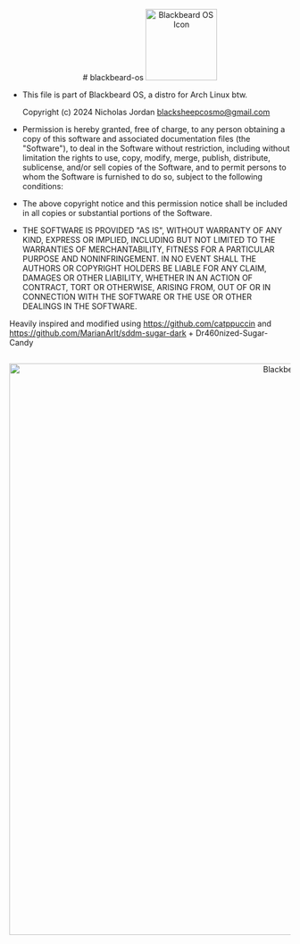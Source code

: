 <p align="center">
  # blackbeard-os
  <img src="https://cdn.discordapp.com/attachments/712174300291137638/1225122047890297023/blackbeard-os-icon.png?ex=661ffad1&is=660d85d1&hm=eec3f1f4dd43c71d1d759519a9cbc7ce3af3d31ece4adffc4e2a6da135cfc878&" alt="Blackbeard OS Icon" width="128" height="128">
</p>
<p align="left">

* This file is part of Blackbeard OS, a distro for Arch Linux btw.

  Copyright (c) 2024 Nicholas Jordan <blacksheepcosmo@gmail.com>

* Permission is hereby granted, free of charge, to any person
  obtaining a copy of this software and associated documentation
  files (the "Software"), to deal in the Software without restriction,
  including without limitation the rights to use, copy, modify, merge,
  publish, distribute, sublicense, and/or sell copies of the Software,
  and to permit persons to whom the Software is furnished to do so,
  subject to the following conditions:

* The above copyright notice and this permission notice shall be included
  in all copies or substantial portions of the Software.

* THE SOFTWARE IS PROVIDED "AS IS", WITHOUT WARRANTY OF ANY KIND, EXPRESS
  OR IMPLIED, INCLUDING BUT NOT LIMITED TO THE WARRANTIES OF MERCHANTABILITY,
  FITNESS FOR A PARTICULAR PURPOSE AND NONINFRINGEMENT. IN NO EVENT SHALL
  THE AUTHORS OR COPYRIGHT HOLDERS BE LIABLE FOR ANY CLAIM, DAMAGES OR
  OTHER LIABILITY, WHETHER IN AN ACTION OF CONTRACT, TORT OR OTHERWISE,
  ARISING FROM, OUT OF OR IN CONNECTION WITH THE SOFTWARE OR THE USE
  OR OTHER DEALINGS IN THE SOFTWARE.


Heavily inspired and modified using https://github.com/catppuccin and https://github.com/MarianArlt/sddm-sugar-dark + Dr460nized-Sugar-Candy
</p>

##
<p align="center">
  <img src="https://cdn.discordapp.com/attachments/712174300291137638/1225122047890297023/blackbeard-os-icon.png?ex=661ffad1&is=660d85d1&hm=eec3f1f4dd43c71d1d759519a9cbc7ce3af3d31ece4adffc4e2a6da135cfc878&" alt="Blackbeard OS Icon" width="1024" height="1024">
</p>
